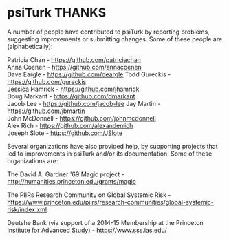 psiTurk THANKS
===============

A number of people have contributed to psiTurk by reporting problems,
suggesting improvements or submitting changes. Some of these people 
are (alphabetically):

Patricia Chan - https://github.com/patriciachan  
Anna Coenen - https://github.com/annacoenen  
Dave Eargle - https://github.com/deargle
Todd Gureckis - https://github.com/gureckis  
Jessica Hamrick - https://github.com/jhamrick  
Doug Markant - https://github.com/dmarkant  
Jacob Lee - https://github.com/jacob-lee
Jay Martin - https://github.com/jbmartin  
John McDonnell - https://github.com/johnmcdonnell  
Alex Rich - https://github.com/alexanderrich  
Joseph Slote - https://github.com/JSlote  

Several organizations have also provided help, by supporting projects
that led to improvements in psiTurk and/or its documentation.  Some
of these organizations are:

The David A. Gardner '69 Magic project - http://humanities.princeton.edu/grants/magic

The PIIRs Research Community on Global Systemic Risk - https://www.princeton.edu/piirs/research-communities/global-systemic-risk/index.xml

Deutshe Bank (via support of a 2014-15 Membership at the Princeton Institute for Advanced Study) - https://www.sss.ias.edu/

